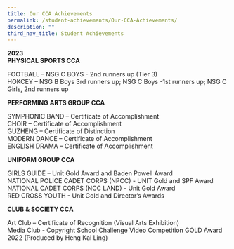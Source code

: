 ```yaml
---
title: Our CCA Achievements
permalink: /student-achievements/Our-CCA-Achievements/
description: ""
third_nav_title: Student Achievements
---
```

**2023** <br>
**PHYSICAL SPORTS CCA**

FOOTBALL – NSG C BOYS - 2nd runners up (Tier 3) <br>
HOKCEY – NSG B Boys 3rd runners up; NSG C Boys -1st runners up; NSG C Girls, 2nd runners up 

**PERFORMING ARTS GROUP CCA** 

SYMPHONIC BAND – Certificate of Accomplishment<br>
CHOIR – Certificate of Accomplishment<br>
GUZHENG – Certificate of Distinction<br> 
MODERN DANCE – Certificate of Accomplishment<br>
ENGLISH DRAMA – Certificate of Accomplishment 

**UNIFORM GROUP CCA**

GIRLS GUIDE – Unit Gold Award and Baden Powell Award<br>
NATIONAL POLICE CADET CORPS (NPCC) - UNIT Gold and SPF Award<br> 
NATIONAL CADET CORPS (NCC LAND) - Unit Gold Award<br>
RED CROSS YOUTH - Unit Gold and Director’s Awards 

**CLUB &amp; SOCIETY CCA**

Art Club – Certificate of Recognition (Visual Arts Exhibition)<br> 
Media Club - Copyright School Challenge Video Competition GOLD Award 2022 (Produced by Heng Kai Ling)